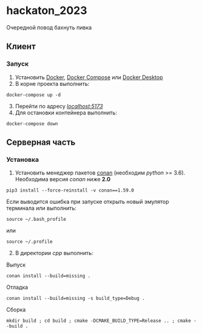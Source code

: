 # hackaton_2023
Очередной повод бахнуть пивка

## Клиент
### Запуск
1. Установить [Docker](https://docs.docker.com/get-docker/), [Docker Compose](https://docs.docker.com/compose/install/) или [Docker Desktop](https://docs.docker.com/desktop/)
2. В корне проекта выполнить:
```
docker-compose up -d
```
3. Перейти по адресу [_localhost:5173_](localhost:5173)
4. Для остановки контейнера выполнить:
```
docker-compose down
```

## Серверная часть
### Установка
1. Установить менеджер пакетов [conan](https://conan.io/) (необходим _python_ >= 3.6). Необходима версия _conan_ ниже **2.0**
```
pip3 install --force-reinstall -v conan==1.59.0

```
Если выводится ошибка при запуске открыть новый эмулятор терминала или выполнить:
```
source ~/.bash_profile
```
или
```
source ~/.profile
``` 

2. В директории _cpp_ выполнить:  

Выпуск
```
conan install --build=missing .  
```
Отладка
```
conan install --build=missing -s build_type=Debug .
```

Сборка
```
mkdir build ; cd build ; cmake -DCMAKE_BUILD_TYPE=Release .. ; cmake --build .
```

